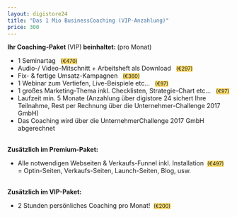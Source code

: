 ```yaml
---
layout: digistore24
title: "Das 1 Mio BusinessCoaching (VIP-Anzahlung)"
price: 300
---
```

<p><strong>Ihr Coaching-Paket </strong>(VIP)<strong>&#xA0;beinhaltet:&#xA0;</strong>(pro Monat)</p>
<ul><li>1 Seminartag &#xA0; <small style="background:#fcdc71;">(&#x20AC;470)</small></li>
<li>Audio-/ Video-Mitschnitt + Arbeitsheft als Download&#xA0;&#xA0; <small style="background:#fcdc71;">(&#x20AC;297)</small></li>
<li>Fix- &amp; fertige Umsatz-Kampagnen &#xA0; <small style="background:#fcdc71;">(&#x20AC;360)</small></li>
<li>1 Webinar zum Vertiefen, Live-Beispiele etc... &#xA0; <small style="background:#fcdc71;">(&#x20AC;97)</small></li>
<li>1 gro&#xDF;es Marketing-Thema inkl. Checklisten, Strategie-Chart etc... &#xA0; <small style="background:#fcdc71;">(&#x20AC;97)</small></li>
<li>Laufzeit min. 5 Monate (Anzahlung &#xFC;ber digistore 24 sichert Ihre Teilnahme, Rest per Rechnung &#xFC;ber die Unternehmer-Challenge 2017 GmbH)</li>
<li>Das Coaching wird &#xFC;ber die UnternehmerChallenge 2017&#xA0;GmbH abgerechnet</li>
</ul><p><br><strong>Zus&#xE4;tzlich im Premium-Paket:</strong></p>
<ul><li>Alle notwendigen Webseiten &amp; Verkaufs-Funnel inkl. Installation &#xA0;<small style="background:#fcdc71;">(&#x20AC;497)<br></small>= Optin-Seiten, Verkaufs-Seiten, Launch-Seiten, Blog, usw.</li>
</ul><p><br><strong>Zus&#xE4;tzlich im VIP-Paket:</strong></p>
<ul><li>2 Stunden pers&#xF6;nliches Coaching pro Monat!&#xA0; <small style="background:#fcdc71;">(&#x20AC;200)</small></li>
</ul>
